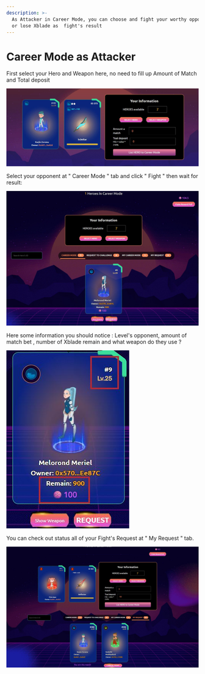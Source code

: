 ```yaml
---
description: >-
  As Attacker in Career Mode, you can choose and fight your worthy opponent, win
  or lose Xblade as  fight's result
---
```


# Career Mode as Attacker

First select your Hero and Weapon here, no need to fill up Amount of Match and Total deposit

![](<../../.gitbook/assets/18 (2).jpg>)

Select your opponent at " Career Mode " tab and click " Fight " then wait for result:

![](<../../.gitbook/assets/17 (2).jpg>)



Here some information you should notice : Level's opponent, amount of match bet , number of Xblade remain and what weapon do they use ?

![](../../.gitbook/assets/19.jpg)

You can check out status all of your Fight's Request at " My Request " tab.

![](../../.gitbook/assets/16.jpg)

